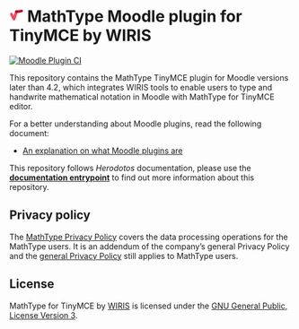 # ![MathType](./pix/logo-mathtype.png) MathType Moodle plugin for TinyMCE by WIRIS

[![Moodle Plugin CI](https://github.com/wiris/moodle-tinymce_tiny_mce_wiris/actions/workflows/moodle-ci.yml/badge.svg)](https://github.com/wiris/moodle-tinymce_tiny_mce_wiris/actions/workflows/moodle-ci.yml)

This repository contains the MathType TinyMCE plugin for Moodle versions later than 4.2, which integrates WIRIS tools to enable users to type and handwrite mathematical notation in Moodle with MathType for TinyMCE editor.

For a better understanding about Moodle plugins, read the following document:

- [An explanation on what Moodle plugins are](https://docs.moodle.org/405/en/Installing_plugins#Why_install_additional_plugins?)

This repository follows *Herodotos* documentation, please use the [**documentation entrypoint**](docs/README.md) to find out more information about this repository.

## Privacy policy

The [MathType Privacy Policy](https://www.wiris.com/en/mathtype-privacy-policy/?utm_source=github&utm_medium=referral&utm_campaign=readme&utm_content=integrations) covers the data processing operations for the MathType users. It is an addendum of the company’s general Privacy Policy and the [general Privacy Policy](https://www.wiris.com/en/privacy-policy?utm_source=github&utm_medium=referral&utm_campaign=readme&utm_content=integrations) still applies to MathType users.

## License

MathType for TinyMCE by [WIRIS](https://www.wiris.com/en/terms-of-use/?utm_source=github&utm_medium=referral&utm_campaign=readme&utm_content=integrations) is licensed under the [GNU General Public, License Version 3](https://www.gnu.org/licenses/gpl-3.0.en.html).